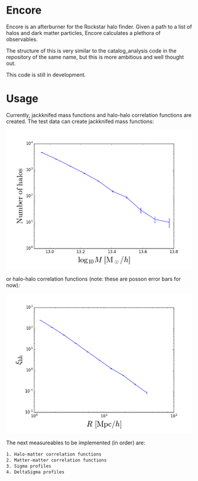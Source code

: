 Encore
======
Encore is an afterburner for the Rockstar halo finder. 
Given a path to a list of halos and dark matter particles, 
Encore calculates a plethora of observables.

The structure of this is very similar to the catalog_analysis
code in the repository of the same name, but this is more
ambitious and well thought out.

This code is still in development.

Usage
=====
Currently, jackknifed mass functions and
halo-halo correlation functions are created.
The test data can create jackknifed mass functions:

![mf_example](plots/MF_example.png)

or halo-halo correlation functions (note: these are posson error bars for now):

![hhcf_example](plots/HHCF_example.png)

The next measureables to be implemented (in order) are:

~~~ 
1. Halo-matter correlation functions
2. Matter-matter correlation functions
3. Sigma profiles
4. DeltaSigma profiles
~~~
